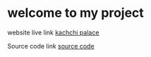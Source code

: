 # welcome to my project

website live link [kachchi palace](https://nitexapplication.netlify.app/)

Source code link [source code ](https://github.com/sumonbarai/nitex)
